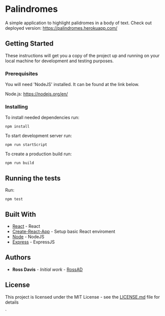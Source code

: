 # Palindromes

A simple application to highlight palidromes in a body of text.
Check out deployed version: https://palindromes.herokuapp.com/

## Getting Started

These instructions will get you a copy of the project up and running on your
local machine for development and testing purposes.

### Prerequisites

You will need 'NodeJS' installed. It can be found at the link below.

Node.js:
https://nodejs.org/en/

### Installing

To install needed dependencies run:

``
npm install
``

To start development server run:

``
npm run startScript
``

To create a production build run:

``
npm run build
``

## Running the tests

Run:

``
npm test
``

## Built With

* [React](https://facebook.github.io/react/docs/installation.html) - React
* [Create-React-App](https://github.com/facebookincubator/create-react-app) -
Setup basic React enviroment
* [Node](https://nodejs.org/en/docs/) - NodeJS
* [Express](https://expressjs.com/en/4x/api.html) - ExpressJS

## Authors

* **Ross Davis** - *Initial work* -
[RossAD](https://github.com/RossAD)

## License

This project is licensed under the MIT License - see the
[LICENSE.md](LICENSE.md) file for details

`
